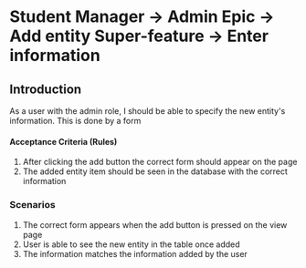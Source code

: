 # Student Manager -> Admin Epic -> Add entity Super-feature -> Enter information

## Introduction

As a user with the admin role, I should be able to specify the new entity's information. This is done by a form 

#### Acceptance Criteria (Rules)

1. After clicking the add button the correct form should appear on the page
2. The added entity item should be seen in the database with the correct information

### Scenarios

1. The correct form appears when the add button is pressed on the view page
2. User is able to see the new entity in the table once added
3. The information matches the information added by the user

